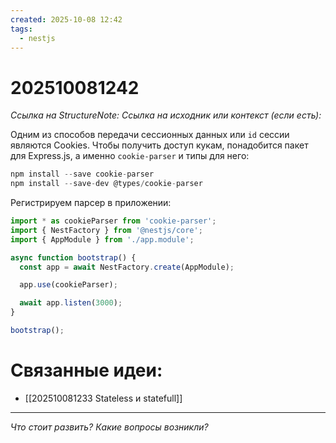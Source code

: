 ```yaml
---
created: 2025-10-08 12:42
tags:
  - nestjs
---
```

# 202510081242
*Ссылка на StructureNote:*
*Ссылка на исходник или контекст (если есть):* 

Одним из способов передачи сесcионных данных или `id` сессии являются Cookies. 
Чтобы получить доступ кукам, понадобится пакет для Express.js, а именно `cookie-parser` и типы для него:
```ts
npm install --save cookie-parser
npm install --save-dev @types/cookie-parser
```
Регистрируем парсер в приложении:
```ts
import * as cookieParser from 'cookie-parser';
import { NestFactory } from '@nestjs/core';
import { AppModule } from './app.module';

async function bootstrap() {
  const app = await NestFactory.create(AppModule);

  app.use(cookieParser);

  await app.listen(3000);
}

bootstrap();
```
# Связанные идеи:
* [[202510081233 Stateless и statefull]]
---

*Что стоит развить? Какие вопросы возникли?*